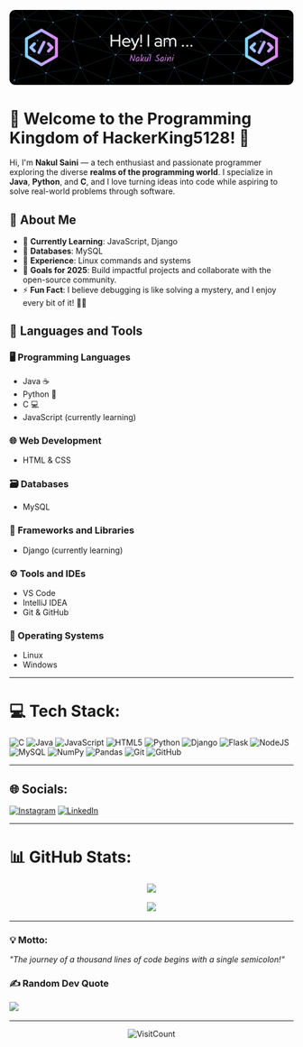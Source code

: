 ![Welcome Banner](https://github.com/HackerKing5128/HackerKing5128/blob/main/github-header-image2.png)

# 👑 Welcome to the Programming Kingdom of HackerKing5128! 👑  

Hi, I'm **Nakul Saini** — a tech enthusiast and passionate programmer exploring the diverse **realms of the programming world**. I specialize in **Java**, **Python**, and **C**, and I love turning ideas into code while aspiring to solve real-world problems through software.  

## 🌟 About Me

- 🔭 **Currently Learning**: JavaScript, Django  
- 💾 **Databases**: MySQL  
- 🐧 **Experience**: Linux commands and systems  
- 🎯 **Goals for 2025**: Build impactful projects and collaborate with the open-source community.  
- ⚡ **Fun Fact**: I believe debugging is like solving a mystery, and I enjoy every bit of it! 🕵️‍♂️  



## 🚀 Languages and Tools

### 🖥️ Programming Languages
- Java ☕  
- Python 🐍  
- C 💻  
- JavaScript (currently learning)  

### 🌐 Web Development
- HTML & CSS  

### 🗃️ Databases
- MySQL  

### 🌟 Frameworks and Libraries
- Django (currently learning)  

### ⚙️ Tools and IDEs
- VS Code  
- IntelliJ IDEA  
- Git & GitHub  

### 🐧 Operating Systems
- Linux  
- Windows  
 

---

# 💻 Tech Stack:
![C](https://img.shields.io/badge/c-%2300599C.svg?style=plastic&logo=c&logoColor=white) ![Java](https://img.shields.io/badge/java-%23ED8B00.svg?style=plastic&logo=openjdk&logoColor=white) ![JavaScript](https://img.shields.io/badge/javascript-%23323330.svg?style=plastic&logo=javascript&logoColor=%23F7DF1E) ![HTML5](https://img.shields.io/badge/html5-%23E34F26.svg?style=plastic&logo=html5&logoColor=white) ![Python](https://img.shields.io/badge/python-3670A0?style=plastic&logo=python&logoColor=ffdd54) ![Django](https://img.shields.io/badge/django-%23092E20.svg?style=plastic&logo=django&logoColor=white) ![Flask](https://img.shields.io/badge/flask-%23000.svg?style=plastic&logo=flask&logoColor=white) ![NodeJS](https://img.shields.io/badge/node.js-6DA55F?style=plastic&logo=node.js&logoColor=white) ![MySQL](https://img.shields.io/badge/mysql-4479A1.svg?style=plastic&logo=mysql&logoColor=white) ![NumPy](https://img.shields.io/badge/numpy-%23013243.svg?style=plastic&logo=numpy&logoColor=white) ![Pandas](https://img.shields.io/badge/pandas-%23150458.svg?style=plastic&logo=pandas&logoColor=white) ![Git](https://img.shields.io/badge/git-%23F05033.svg?style=plastic&logo=git&logoColor=white) ![GitHub](https://img.shields.io/badge/github-%23121011.svg?style=plastic&logo=github&logoColor=white)

---

## 🌐 Socials:
[![Instagram](https://img.shields.io/badge/Instagram-%23E4405F.svg?logo=Instagram&logoColor=white)](https://instagram.com/nakul_10405) [![LinkedIn](https://img.shields.io/badge/LinkedIn-%230077B5.svg?logo=linkedin&logoColor=white)](https://linkedin.com/in/nakul-saini2408) 

---

# 📊 GitHub Stats:

<div align="center">

![](https://github-readme-stats.vercel.app/api?username=HackerKing5128&theme=dark&hide_border=false&include_all_commits=false&count_private=true)<br/>
<!-- ![](https://github-readme-streak-stats.herokuapp.com/?user=HackerKing5128&theme=dark&hide_border=false)<br/> -->
![](https://github-readme-stats.vercel.app/api/top-langs/?username=HackerKing5128&theme=dark&hide_border=false&include_all_commits=false&count_private=true&layout=compact)

</div>

---

### 💡 Motto:
*"The journey of a thousand lines of code begins with a single semicolon!"*

### ✍️ Random Dev Quote
![](https://quotes-github-readme.vercel.app/api?type=horizontal&theme=gruvbox)

---
<p align="center">
  <img src="https://profile-counter.glitch.me/HackerKing5128/count.svg" alt="VisitCount">
</p>



